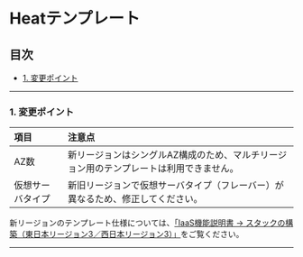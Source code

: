 # Heatテンプレート

## 目次  

<!-- TOC depthFrom:3 depthTo:3 withLinks:1 updateOnSave:1 orderedList:0 -->

- [1. 変更ポイント](#1-変更ポイント)

<!-- /TOC -->


---

### 1. 変更ポイント  

| 項目             | 注意点                                                                                 |
|:-----------------|:---------------------------------------------------------------------------------------|
| AZ数             | 新リージョンはシングルAZ構成のため、マルチリージョン用のテンプレートは利用できません。 |
| 仮想サーバタイプ | 新旧リージョンで仮想サーバタイプ（フレーバー）が異なるため、修正してください。         |

新リージョンのテンプレート仕様については、[「IaaS機能説明書 → スタックの構築（東日本リージョン3／西日本リージョン3）」](https://doc.cloud.global.fujitsu.com/lib/iaas/jp/function-manual/index.html#concept/concept_orchestration_stackdeployment_v3.html)をご覧ください。  


---
